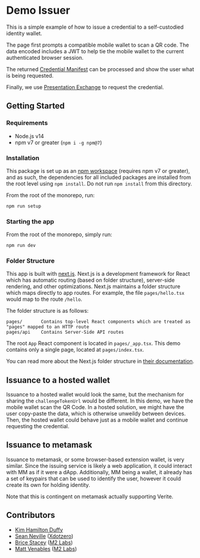 # Demo Issuer

This is a simple example of how to issue a credential to a self-custodied identity wallet.

The page first prompts a compatible mobile wallet to scan a QR code. The data encoded includes a JWT to help tie the mobile wallet to the current authenticated browser session.

The returned [Credential Manifest](https://identity.foundation/credential-manifest/) can be processed and show the user what is being requested.

Finally, we use [Presentation Exchange](https://identity.foundation/presentation-exchange) to request the credential.

## Getting Started

### Requirements

- Node.js v14
- npm v7 or greater (`npm i -g npm@7`)

### Installation

This package is set up as an [npm workspace](https://docs.npmjs.com/cli/v7/using-npm/workspaces) (requires npm v7 or greater), and as such, the dependencies for all included packages are installed from the root level using `npm install`. Do not run `npm install` from this directory.

From the root of the monorepo, run:

```sh
npm run setup
```

### Starting the app

From the root of the monorepo, simply run:

```sh
npm run dev
```

### Folder Structure

This app is built with [next.js](https://nextjs.org/). Next.js is a development framework for React which has automatic routing (based on folder structure), server-side rendering, and other optimizations. Next.js maintains a folder structure which maps directly to app routes. For example, the file `pages/hello.tsx` would map to the route `/hello`.

The folder structure is as follows:

```
pages/       Contains top-level React components which are treated as "pages" mapped to an HTTP route
pages/api    Contains Server-Side API routes
```

The root `App` React component is located in `pages/_app.tsx`. This demo contains only a single page, located at `pages/index.tsx`.

You can read more about the Next.js folder structure in [their documentation](https://nextjs.org/docs/basic-features/pages).

## Issuance to a hosted wallet

Issuance to a hosted wallet would look the same, but the mechanism for sharing the `challengeTokenUrl` would be different. In this demo, we have the mobile wallet scan the QR Code. In a hosted solution, we might have the user copy-paste the data, which is otherwise unweildy between devices. Then, the hosted wallet could behave just as a mobile wallet and continue requesting the credential.

## Issuance to metamask

Issuance to metamask, or some browser-based extension wallet, is very similar. Since the issuing service is likely a web application, it could interact with MM as if it were a dApp. Additionally, MM being a wallet, it already has a set of keypairs that can be used to identify the user, however it could create its own for holding identity.

Note that this is contingent on metamask actually supporting Verite.

## Contributors

- [Kim Hamilton Duffy](https://github.com/kimdhamilton) 
- [Sean Neville](https://github.com/psnevio) ([Xdotzero](http://xdotzero.com))
- [Brice Stacey](https://github.com/bricestacey) ([M2 Labs](https://m2.xyz))
- [Matt Venables](https://github.com/venables) ([M2 Labs](https://m2.xyz))
